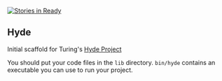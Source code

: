 [![Stories in Ready](https://badge.waffle.io/JaredRoth/hyde.png?label=ready&title=Ready)](https://waffle.io/JaredRoth/hyde)
## Hyde

Initial scaffold for Turing's [Hyde Project](https://github.com/turingschool/curriculum/blob/master/source/projects/hyde/index.markdown)

You should put your code files in the `lib` directory. `bin/hyde` contains an executable you
can use to run your project.
